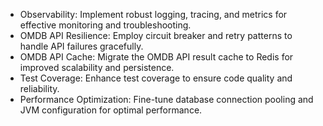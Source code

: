 * Observability: Implement robust logging, tracing, and metrics for effective monitoring and troubleshooting.
* OMDB API Resilience: Employ circuit breaker and retry patterns to handle API failures gracefully.
* OMDB API Cache: Migrate the OMDB API result cache to Redis for improved scalability and persistence.
* Test Coverage: Enhance test coverage to ensure code quality and reliability.
* Performance Optimization: Fine-tune database connection pooling and JVM configuration for optimal performance.